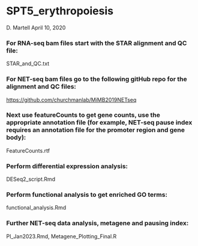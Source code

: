 # SPT5_erythropoiesis

D. Martell
April 10, 2020

### For RNA-seq bam files start with the STAR alignment and QC file:

STAR_and_QC.txt

### For NET-seq bam files go to the following gitHub repo for the alignment and QC files:

https://github.com/churchmanlab/MiMB2019NETseq

### Next use featureCounts to get gene counts, use the appropriate annotation file (for example, NET-seq pause index requires an annotation file for the promoter region and gene body):

FeatureCounts.rtf

### Perform differential expression analysis:

DESeq2_script.Rmd

### Perform functional analysis to get enriched GO terms:

functional_analysis.Rmd

### Further NET-seq data analysis, metagene and pausing index:

PI_Jan2023.Rmd, Metagene_Plotting_Final.R
